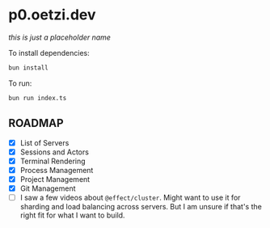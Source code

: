 # p0.oetzi.dev

_this is just a placeholder name_

To install dependencies:

```bash
bun install
```

To run:

```bash
bun run index.ts
```

## ROADMAP

- [x] List of Servers
- [x] Sessions and Actors
- [x] Terminal Rendering
- [x] Process Management
- [x] Project Management
- [x] Git Management
- [ ] I saw a few videos about `@effect/cluster`. Might want to use it for sharding and load balancing across servers. But I am unsure if that's the right fit for what I want to build.

